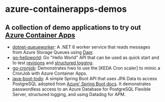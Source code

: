 # azure-containerapps-demos

## A collection of demo applications to try out [Azure Container Apps](https://azure.microsoft.com/en-us/services/container-apps/)

- [dotnet-queueworker](https://github.com/joergjo/azure-containerapps-demos/tree/main/dotnet-queueworker): A .NET 6 worker service that reads messages from Azure Storage Queues using [Dapr](http://dapr.io).
- [go-helloworld](https://github.com/joergjo/azure-containerapps-demos/tree/main/go-helloworld): 
Go "Hello World" API that can be used as quick start and to test [revisions](https://docs.microsoft.com/en-us/azure/container-apps/revisions) and [structured logging](https://docs.microsoft.com/en-us/azure/container-apps/monitor?tabs=bash#simple-text-vs-structured-data).
- [go-cronjob](https://github.com/joergjo/azure-containerapps-demos/tree/main/go-cronjob): Demonstrates hwo to use the [KEDA Cron scaler] to mimic a CronJob with Azure Container Apps. 
- [java-boot-todo](https://github.com/joergjo/azure-containerapps-demos/tree/main/java-boot-todo): A simple Spring Boot API that uses JPA Data to access PostgreSQL adopted from [Azure' Spring Boot docs](https://docs.microsoft.com/en-us/azure/developer/java/spring-framework/configure-spring-data-jpa-with-azure-postgresql). It demonstrates passwordless access to an Azure Database for PostgreSQL Flexible Server, structured logging, and using Datadog for APM.
